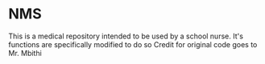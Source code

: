 # NMS
This is a medical repository intended to be used by a school nurse. 
It's functions are specifically modified to do so
Credit for original code goes to Mr. Mbithi